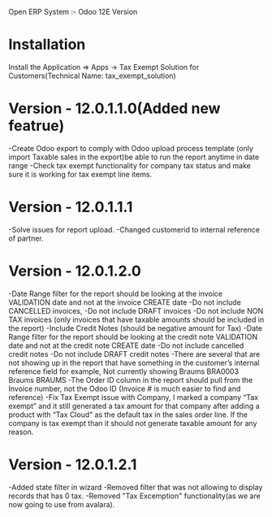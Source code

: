Open ERP System :- Odoo 12E Version 

Installation 
============
Install the Application => Apps -> Tax Exempt Solution for Customers(Technical Name: tax_exempt_solution)


Version - 12.0.1.1.0(Added new featrue)
========================================
-Create Odoo export to comply with Odoo upload process template
(only import Taxable sales in the export)be able to run the report anytime in date range
-Check tax exempt functionality for company tax status and make sure it is working for tax exempt line items.

Version - 12.0.1.1.1
======================
-Solve issues for report upload.
-Changed customerid to internal reference of partner.

Version - 12.0.1.2.0
=====================
-Date Range filter for the report should be looking at the invoice VALIDATION date and not at the invoice CREATE date
-Do not include CANCELLED invoices, 
-Do not include DRAFT invoices
-Do not include NON TAX invoices (only invoices that have taxable amounts should be included in the report)
-Include Credit Notes (should be negative amount for Tax)
-Date Range filter for the report should be looking at the credit note VALIDATION date and not at the credit note CREATE date
-Do not include cancelled credit notes
-Do not include DRAFT credit notes
-There are several that are not showing up in the report that have something in the customer’s internal reference field for example, Not currently showing Braums BRA0003 Braums BRAUMS
-The Order ID column in the report should pull from the Invoice number, not the Odoo ID (Invoice # is much easier to find and reference)
-Fix Tax Exempt issue with Company, I marked a company “Tax exempt” and it still generated a tax amount for that company after adding a product with “Tax Cloud” as the default tax in the sales order line.  If the company is tax exempt than it should not generate taxable amount for any reason.

Version - 12.0.1.2.1
=====================
-Added state filter in wizard
-Removed filter that was not allowing to display records that has 0 tax.
-Removed "Tax Excemption" functionality(as we are now going to use from avalara).